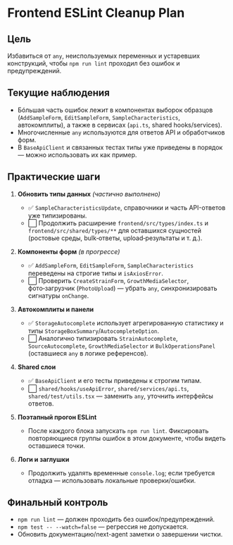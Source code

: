 # Frontend ESLint Cleanup Plan

## Цель
Избавиться от `any`, неиспользуемых переменных и устаревших конструкций, чтобы `npm run lint` проходил без ошибок и предупреждений.

## Текущие наблюдения
- Бóльшая часть ошибок лежит в компонентах выборок образцов (`AddSampleForm`, `EditSampleForm`, `SampleCharacteristics`, автокомплиты), а также в сервисах (`api.ts`, shared hooks/services).
- Многочисленные `any` используются для ответов API и обработчиков форм.
- В `BaseApiClient` и связанных тестах типы уже приведены в порядок — можно использовать их как пример.

## Практические шаги
1. **Обновить типы данных** *(частично выполнено)*
   - ✅ `SampleCharacteristicsUpdate`, справочники и часть API-ответов уже типизированы.
   - ⬜️ Продолжить расширение `frontend/src/types/index.ts` и `frontend/src/shared/types/**` для оставшихся сущностей (ростовые среды, bulk‑ответы, upload‑результаты и т. д.).

2. **Компоненты форм** *(в прогрессе)*
   - ✅ `AddSampleForm`, `EditSampleForm`, `SampleCharacteristics` переведены на строгие типы и `isAxiosError`.
   - ⬜️ Проверить `CreateStrainForm`, `GrowthMediaSelector`, фото‑загрузчик (`PhotoUpload`) — убрать `any`, синхронизировать сигнатуры `onChange`.

3. **Автокомплиты и панели**
   - ✅ `StorageAutocomplete` использует агрегированную статистику и типы `StorageBoxSummary`/`AutocompleteOption`.
   - ⬜️ Аналогично типизировать `StrainAutocomplete`, `SourceAutocomplete`, `GrowthMediaSelector` и `BulkOperationsPanel` (оставшиеся `any` в логике референсов).

4. **Shared слои**
   - ✅ `BaseApiClient` и его тесты приведены к строгим типам.
   - ⬜️ `shared/hooks/useApiError`, `shared/services/api.ts`, `shared/test/utils.tsx` — заменить `any`, уточнить интерфейсы ответов.

5. **Поэтапный прогон ESLint**
   - После каждого блока запускать `npm run lint`. Фиксировать повторяющиеся группы ошибок в этом документе, чтобы видеть оставшиеся точки.

6. **Логи и заглушки**
   - Продолжить удалять временные `console.log`; если требуется отладка — использовать локальные проверки/ошибки.

## Финальный контроль
- `npm run lint` — должен проходить без ошибок/предупреждений.
- `npm test -- --watch=false` — регрессия не допускается.
- Обновить документацию/next-agent заметки о завершении чистки.
